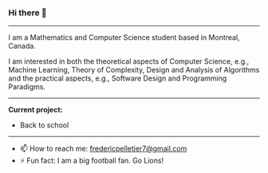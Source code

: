 ### Hi there 👋

<!--
**fredpell1/fredpell1** is a ✨ _special_ ✨ repository because its `README.md` (this file) appears on your GitHub profile.

Here are some ideas to get you started:

- 🔭 I’m currently working on ...
- 🌱 I’m currently learning ...
- 👯 I’m looking to collaborate on ...
- 🤔 I’m looking for help with ...
- 💬 Ask me about ...
- 📫 How to reach me: ...
- 😄 Pronouns: ...
- ⚡ Fun fact: ...
-->
--- 

I am a Mathematics and Computer Science student based in Montreal, Canada.

I am interested in both the theoretical aspects of Computer Science, e.g., Machine Learning, Theory of Complexity, Design and Analysis of Algorithms
and the practical aspects, e.g., Software Design and Programming Paradigms. 

---

**Current project:**

- Back to school 


--- 

- 📫 How to reach me: fredericpelletier7@gmail.com
- ⚡ Fun fact: I am a big football fan. Go Lions!
